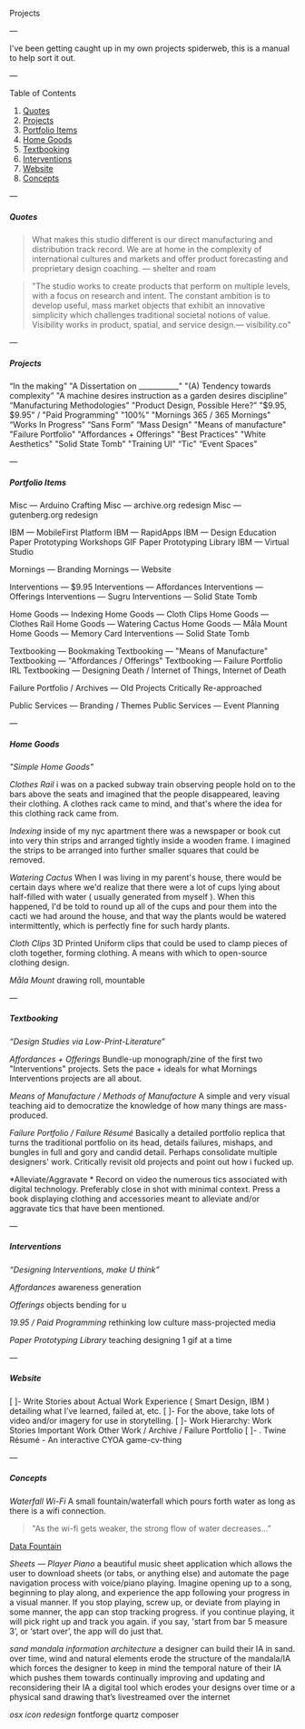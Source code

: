 Projects

—

I've been getting caught up in my own projects spiderweb, this is a manual to help sort it out.

—

Table of Contents

1. [Quotes](#quotes)
2. [Projects](#projects)
3. [Portfolio Items](#items) 
4. [Home Goods](#home-goods)
5. [Textbooking](#textbooking)
6. [Interventions](#interventions)
7. [Website](#website)
8. [Concepts](#concepts)

—

##### Quotes

> What makes this studio different is our direct manufacturing and distribution track record. We are at home in the complexity of international cultures and markets and offer product forecasting and proprietary design coaching. — shelter and roam


> "The studio works to create products that perform on multiple levels, with a focus on research and intent. The constant ambition is to develop useful, mass market objects that exhibit an innovative simplicity which challenges traditional societal notions of value. Visibility works in product, spatial, and service design.— visibility.co"

—

##### Projects

“In the making”
"A Dissertation on ___________"
"(A) Tendency towards complexity”
"A machine desires instruction as a garden desires discipline”
“Manufacturing Methodologies"
"Product Design, Possible Here?”
"$9.95, $9.95" / "Paid Programming"
"100%"
"Mornings 365 / 365 Mornings"
“Works In Progress”
“Sans Form”
“Mass Design"
"Means of manufacture"
"Failure Portfolio"
"Affordances + Offerings"
"Best Practices"
"White Aesthetics"
"Solid State Tomb"
"Training UI"
“Tic"
“Event Spaces"

—

##### Portfolio Items

Misc — Arduino Crafting
Misc — archive.org redesign
Misc — gutenberg.org redesign

IBM — MobileFirst Platform
IBM — RapidApps
IBM — Design Education
Paper Prototyping Workshops
GIF Paper Prototyping Library
IBM — Virtual Studio

Mornings — Branding
Mornings — Website

Interventions — $9.95
Interventions — Affordances
Interventions — Offerings
Interventions — Sugru
Interventions — Solid State Tomb

Home Goods — Indexing
Home Goods — Cloth Clips 
Home Goods — Clothes Rail
Home Goods — Watering Cactus
Home Goods — Måla Mount
Home Goods — Memory Card
Interventions — Solid State Tomb

Textbooking — Bookmaking
Textbooking — "Means of Manufacture"
Textbooking — "Affordances / Offerings"
Textbooking — Failure Portfolio IRL
Textbooking — Designing Death / Internet of Things, Internet of Death

Failure Portfolio / Archives — Old Projects Critically Re-approached

Public Services — Branding / Themes
Public Services — Event Planning

—

##### Home Goods
*"Simple Home Goods"*

*Clothes Rail*
i was on a packed subway train observing people hold on to the bars above the seats and imagined that the people disappeared, leaving their clothing. A clothes rack came to mind, and that's where the idea for this clothing rack came from.

*Indexing*
inside of my nyc apartment there was a newspaper or book cut into very thin strips and arranged tightly inside a wooden frame. I imagined the strips to be arranged into further smaller squares that could be removed.

*Watering Cactus*
When I was living in my parent's house, there would be certain days where we'd realize that there were a lot of cups lying about half-filled with water ( usually generated from myself ). When this happened, I'd be told to round up all of the cups and pour them into the cacti we had around the house, and that way the plants would be watered intermittently, which is perfectly fine for such hardy plants.

*Cloth Clips*
3D Printed Uniform clips that could be used to clamp pieces of cloth together, forming clothing. A means with which to open-source clothing design.

*Måla Mount*
drawing roll, mountable

—

##### Textbooking
*“Design Studies via Low-Print-Literature”*

*Affordances + Offerings*
Bundle-up monograph/zine of the first two "Interventions" projects. Sets the pace + ideals for what Mornings Interventions projects are all about.

*Means of Manufacture / Methods of Manufacture*
A simple and very visual teaching aid to democratize the knowledge of how many things are mass-produced.
   
*Failure Portfolio / Failure Résumé*
Basically a detailed portfolio replica that turns the traditional portfolio on its head, details  failures, mishaps, and bungles in full and gory and candid detail. Perhaps consolidate multiple designers' work. Critically revisit old projects and point out how i fucked up.

*Alleviate/Aggravate *
Record on video the numerous tics associated with digital technology. Preferably close in shot with minimal context. Press a book displaying clothing and accessories meant to alleviate and/or aggravate tics that have been mentioned.

—

##### Interventions
*“Designing Interventions, make U think”*

*Affordances*
awareness generation

*Offerings*
objects bending for u

*19.95 / Paid Programming*
rethinking low culture mass-projected media

*Paper Prototyping Library*
teaching designing 1 gif at a time

—

##### Website

[ ]- Write Stories about Actual Work Experience ( Smart Design, IBM ) detailing what I’ve learned, failed at, etc.
[ ]- For the above, take lots of video and/or imagery for use in storytelling.
[ ]- Work Hierarchy:
    Work Stories
    Important Work
    Other Work / Archive / Failure Portfolio
[ ]- . Twine Résumé - An interactive CYOA game-cv-thing

—

##### Concepts

*Waterfall Wi-Fi*
A small fountain/waterfall which pours forth water as long as there is a wifi connection.

> "As the wi-fi gets weaker, the strong flow of water decreases…”

[Data Fountain](http://www.koert.com/work/datafountain/)

*Sheets — Player Piano*
a beautiful music sheet application which allows the user to download sheets (or tabs, or anything else) and automate the page navigation process with voice/piano playing.
Imagine opening up to a song, beginning to play along, and experience the app following your progress in a visual manner.
If you stop playing, screw up, or deviate from playing in some manner, the app can stop tracking progress.
if you continue playing, it will pick right up and track you again.
if you say, 'start from bar 5 measure 3’, or ‘start over’, the app will do just that.

*sand mandala information architecture*
a designer can build their IA in sand.
over time, wind and natural elements erode the structure of the mandala/IA
which forces the designer to keep in mind the temporal nature of their IA
which pushes them towards continually improving and updating and reconsidering their IA
a digital tool which erodes your designs over time or
a physical sand drawing that’s livestreamed over the internet

*osx icon redesign*
fontforge
quartz composer

